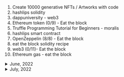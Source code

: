 1. Create 10000 generative NFTs / Artworks with code
1. hashlips solidity
1. dappuniversity - web3
1. Ethereum token (0/9) - Eat the block
1. Truffle Programming Tutorial for Beginners - moralis
1. hashlips smart contract
1. OpenZeppelin (8/8) - Eat the block
1. eat the block solidity recipe
1. web3 (0/11)- Eat the block
1. Ethereum gas - eat the block

<details>
<summary>June, 2022</summary>

1. [Open Zeppelin Upgradeable ERC20](https://youtu.be/Vt20jCu8OC8)
1. [ABI Decode | Solidity 0.8](https://youtu.be/LTh58SFEYqE)
1. [Iterable Mapping | Solidity 0.8](https://youtu.be/YOjo_lvUhj8)
1. [Spend Less Gas - Solidity Gas Optimization [Deep Dive]](https://youtu.be/IkdoQI7API0)
1. [Solidity Tutorial: Assembly](https://youtu.be/r4yKide6jiU)
1. [Solidity Tutorial: Library](https://youtu.be/25MLAnIzXRw)
1. [How to upload files with Node.js](https://youtu.be/ysS4sL6lLDU)
1. [ERC-20 token swap](https://youtu.be/jP1A1odqXFM)
1. [Learning Solidity : Tutorial 8 Debugging Solidity Using Remix](https://youtu.be/7z52hP26MFs)
1. [Solidity: Hardhat Gas Reporter](https://youtu.be/_70-WzmKazs)
1. [Find Smart Contract Vulnerabilities with Slither](https://youtu.be/Dxex3b-eMq0)
1. [Event | Solidity 0.8](https://youtu.be/nopo9KwwRg4)
1. [Function Selector | Solidity 0.8](https://youtu.be/Mn4e4w8h6n8)
1. [Bits, Bytes and Hex](https://youtu.be/PmG2qgQbvc8)
1. [Delegatecall | Solidity 0.8](https://youtu.be/uawCDnxFJ-0)
1. [What Are Blockchain Wallets? | Blockchain Basics for Developers Ep. 6](https://youtu.be/u6yzP4wF0so)
1. [Ether Wallet | Solidity 0.8](https://youtu.be/4w_bMkoo2uw)
1. [What Is a Blockchain Oracle? What Is the Oracle Problem? | Chainlink Engineering Tutorials](https://youtu.be/ZJfkNzyO7-U)
1. [Call | Solidity 0.8](https://youtu.be/xIAs2S9aCKo)
1. [Minimal Proxy Contract | Solidity (0.7)](https://youtu.be/9xqoK2nKkM4)
1. [Factory Pattern in Solidity for Blockchain Development](https://youtu.be/cvTGp9rQxZQ)
1. [Simple Trick to Reduce Solidity Code Size](https://youtu.be/XDqD3X8DCiw)
1. [Uploading an NFT image to IPFS using the Pinata API](https://youtu.be/F6Z2jELdZpI)
1. [Hello World Ethereum React Dapp Tutorial. React, Ethers.js, & MetaMask.](https://youtu.be/swZRo6LFrCw)
1. [Open Zeppelin Upgradeable Contracts](https://youtu.be/JgSj7IiE4jA)
1. [Why NFTs shouldn't use URLs](https://youtu.be/6b8OANmw2kM)
1. [Gas Optimization in Solidity: 10 tips](https://youtu.be/PYilP2bjtwc)
1. [Automatically Execute Hardhat Tests on File Change Using Nodemon](https://youtu.be/z2aLKJ2kUjI)
1. [Slither: A Static Analysis Tool for Solidity](https://youtu.be/1LlEAQgroHw)
1. [How to Generate a Verifiably Random Number](https://youtube.com/shorts/R69WXyN8WGk?feature=share)
1. [Learn How to Easily Create Your Own Dedicated IPFS Gateway](https://youtu.be/v6lZbi12I9w)
1. [Contract With Zero Code Size | Hack Solidity (0.7)](https://youtu.be/58Mnru9vRyU)
1. [Deleting Contracts | Solidity 0.8](https://youtu.be/ajCsPRl5S3Q)
1. [Insecure Source of Randomness | Hack Solidity (0.6)](https://youtu.be/8FF3IBTMeK0)

</details>

<details>
<summary>July, 2022</summary>

- [Getting A Random Number with Chainlink VRF | Chainlink Engineering Tutorials](https://youtu.be/JqZWariqh5s)
- [How to Call Deployed Contract - Interface | Learn Solidity (0.6)](https://youtu.be/YWtT0MNHYhQ)
- [How to Use OpenZeppelin Defender](https://youtu.be/F5lPdt4LxT4)
- [Create a blockchain in Javascript (Blockchain, part 1)](https://youtu.be/zVqczFZr124)

1. [Implementing Proof-of-Work in Javascript (Blockchain, part 1)](https://youtu.be/zVqczFZr124)
1. [Programming Token Swaps in 10 Minutes - 1INCH Plugin Explained](https://youtu.be/stRh5Scd8TY)
1. [CAS: swap across ETH, ERC20, ERC721, & ERC1155 in a single transaction](https://youtu.be/2XMbc1R39U8)
1. [The 3 most important smart contracts in DeFi in 2 mins](https://youtu.be/oLrOH3JUaQA)
1. [Transfer, Approve, TransferFrom methods in ERC20](https://youtu.be/nm2iMUpWAqo)
1. [Uniswap V2 - Swap Tokens | DeFi](https://youtu.be/qB2Ulx201wY)
1. [Uniswap V2 - Pricing | DeFi](https://youtu.be/IL7cRj5vzEU)
1. [Ganache CLI: (SECRET FEATURE!) Fork Mainnet for easy smart contract testing](https://youtu.be/9X78nFqJwCM)
</details>
